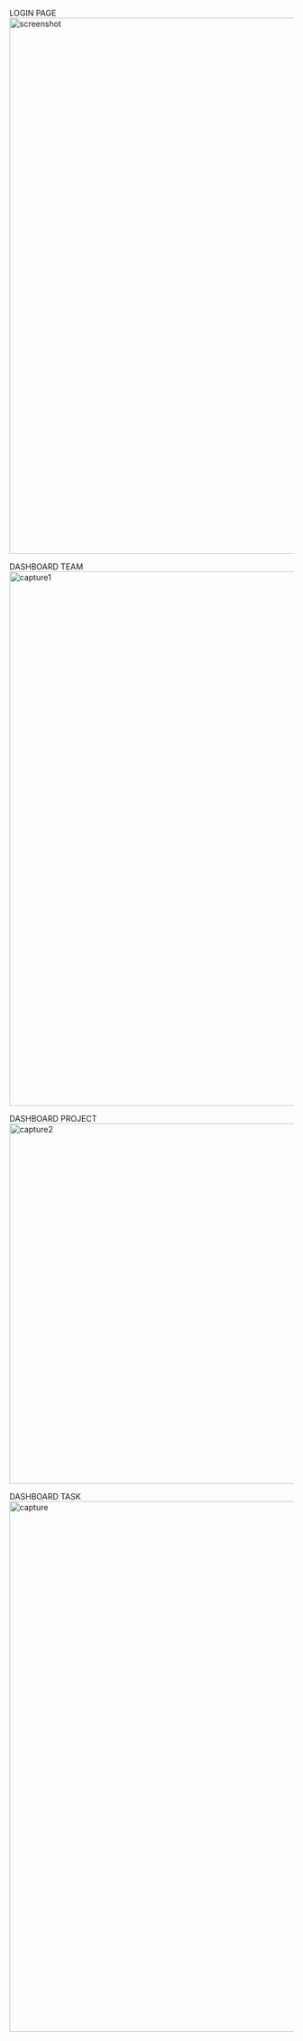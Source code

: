 

LOGIN PAGE
<img width="949" alt="screenshot" src="https://user-images.githubusercontent.com/37504269/47264489-7691d400-d518-11e8-9b66-fedc40fae979.PNG">

DASHBOARD TEAM
<img width="946" alt="capture1" src="https://user-images.githubusercontent.com/37504269/47426935-0b9e0280-d78f-11e8-9eb8-36566590197a.PNG">



DASHBOARD PROJECT
<img width="638" alt="capture2" src="https://user-images.githubusercontent.com/37504269/47426937-0f318980-d78f-11e8-9ed5-7a57e2644d98.PNG">






DASHBOARD TASK
<img width="939" alt="capture" src="https://user-images.githubusercontent.com/37504269/47426938-12c51080-d78f-11e8-9703-b2c81aa51add.PNG">



